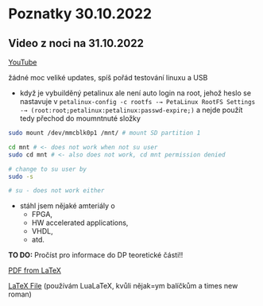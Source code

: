 # Poznatky 30.10.2022

## Video z noci na 31.10.2022

[YouTube](https://youtu.be/9jv35X0YgJQ)

žádné moc veliké updates, spíš pořád testování linuxu a USB

- když je vybuilděný petalinux ale není auto login na root, jehož heslo se nastavuje v `petalinux-config -c rootfs -→ PetaLinux RootFS Settings -→ (root:root;petalinux:petalinux:passwd-expire;)` a nejde použít tedy přechod do moumntnuté složky

```bash
sudo mount /dev/mmcblk0p1 /mnt/ # mount SD partition 1

cd mnt # <- does not work when not su user
sudo cd mnt # <- also does not work, cd mnt permission denied

# change to su user by
sudo -s

# su - does not work either
```

- stáhl jsem nějaké amteriály o
  - FPGA,
  - HW accelerated applications,
  - VHDL,
  - atd.

**TO DO:**
Pročíst pro informace do DP teoretické části!!

[PDF from LaTeX](/tex/dp.pdf)

[LaTeX File](/tex/dp.tex)
(používám LuaLaTeX, kvůli nějak=ym balíčkům a times new roman)
